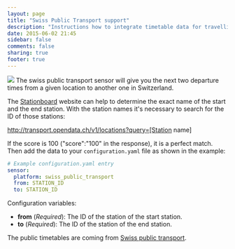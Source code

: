 ```yaml
---
layout: page
title: "Swiss Public Transport support"
description: "Instructions how to integrate timetable data for travelling in Switzerland within Home Assistant."
date: 2015-06-02 21:45
sidebar: false
comments: false
sharing: true
footer: true
---
```


<img src='/images/supported_brands/appointment-new.png' class='brand pull-right' />
The swiss public transport sensor will give you the next two departure times from a given location to another one in Switzerland.

The [Stationboard](http://transport.opendata.ch/examples/stationboard.html) website can help to determine the exact name of the start and the end station. With the station names it's necessary to search for the ID of those stations:

http://transport.opendata.ch/v1/locations?query=[Station name]

If the score is 100 ("score":"100" in the response), it is a perfect match. Then add the data to your `configuration.yaml` file as shown in the example:

```yaml
# Example configuration.yaml entry
sensor:
  platform: swiss_public_transport
  from: STATION_ID
  to: STATION_ID
```

Configuration variables:

- **from** (*Required*): The ID of the station of the start station.
- **to** (*Required*): The ID of the station of the end station.

The public timetables are coming from [Swiss public transport](http://transport.opendata.ch).
